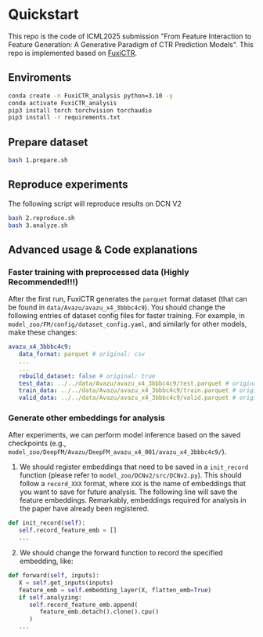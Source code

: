 # Quickstart

This repo is the code of ICML2025 submission "From Feature Interaction to Feature Generation: A Generative Paradigm of CTR Prediction Models".
This repo is implemented based on [FuxiCTR](https://github.com/reczoo/FuxiCTR).

## Enviroments

```bash
conda create -n FuxiCTR_analysis python=3.10 -y
conda activate FuxiCTR_analysis
pip3 install torch torchvision torchaudio
pip3 install -r requirements.txt
```

## Prepare dataset

```bash
bash 1.prepare.sh
```

## Reproduce experiments

The following script will reproduce results on DCN V2
```bash
bash 2.reproduce.sh
bash 3.analyze.sh
```


## Advanced usage & Code explanations

### Faster training with preprocessed data (Highly Recommended!!!)

   After the first run, FuxiCTR generates the `parquet` format dataset (that can be found in `data/Avazu/avazu_x4_3bbbc4c9`). You should change the following entries of dataset config files for faster training. For example, in `model_zoo/FM/config/dataset_config.yaml`, and similarly for other models, make these changes:
   ```yaml
   avazu_x4_3bbbc4c9:
      data_format: parquet # original: csv
      ...
      ...
      rebuild_dataset: false # original: true
      test_data: ../../data/Avazu/avazu_x4_3bbbc4c9/test.parquet # original: test.csv
      train_data: ../../data/Avazu/avazu_x4_3bbbc4c9/train.parquet # original: train.csv
      valid_data: ../../data/Avazu/avazu_x4_3bbbc4c9/valid.parquet # original: valid.csv
   ```

### Generate other embeddings for analysis

After experiments, we can perform model inference based on the saved checkpoints (e.g., `model_zoo/DeepFM/Avazu/DeepFM_avazu_x4_001/avazu_x4_3bbbc4c9/`).

1. We should register embeddings that need to be saved in a `init_record` function (please refer to `model_zoo/DCNv2/src/DCNv2.py`). This should follow a `record_XXX` format, where `XXX` is the name of embeddings that you want to save for future analysis. The following line will save the feature embeddings. Remarkably, embeddings required for analysis in the paper have already been registered.

```python
def init_record(self):
   self.record_feature_emb = []
   ...
```

2. We should change the forward function to record the specified embedding, like:
   
```python
def forward(self, inputs):
   X = self.get_inputs(inputs)
   feature_emb = self.embedding_layer(X, flatten_emb=True)
   if self.analyzing:
      self.record_feature_emb.append(
         feature_emb.detach().clone().cpu()
      )
   ...
```
